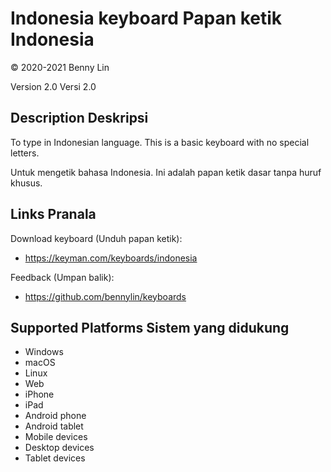 Indonesia keyboard
Papan ketik Indonesia
=====================
© 2020-2021 Benny Lin

Version 2.0
Versi 2.0

Description
Deskripsi
-----------

To type in Indonesian language. This is a basic keyboard with no special letters.

Untuk mengetik bahasa Indonesia. Ini adalah papan ketik dasar tanpa huruf khusus.

Links
Pranala
-------

Download keyboard (Unduh papan ketik):
* https://keyman.com/keyboards/indonesia

Feedback (Umpan balik):
* https://github.com/bennylin/keyboards

Supported Platforms
Sistem yang didukung
--------------------
 * Windows
 * macOS
 * Linux
 * Web
 * iPhone
 * iPad
 * Android phone
 * Android tablet
 * Mobile devices
 * Desktop devices
 * Tablet devices
